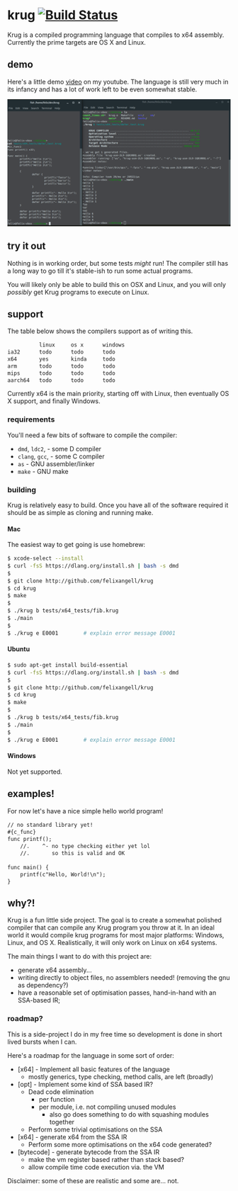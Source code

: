 # krug [![Build Status](https://travis-ci.org/felixangell/krug.svg?branch=master)](https://travis-ci.org/felixangell/krug)
Krug is a compiled programming language that compiles to x64 assembly. Currently
the prime targets are OS X and Linux.

## demo
Here's a little demo [video](https://www.youtube.com/watch?v=j3tRL-vkj8g) on my youtube. The language is
still very much in its infancy and has a lot of work left to be even somewhat stable.

![screenshot of a krug program](/krug_screenshot.png)

## try it out
Nothing is in working order, but some tests _might_ run! The compiler still has a long
way to go till it's stable-ish to run some actual programs.

You will likely only be able to build this on OSX and Linux, and you will only _possibly_
get Krug programs to execute on Linux.

## support
The table below shows the compilers support as of writing this.

              linux     os x      windows
    ia32      todo      todo      todo
    x64       yes       kinda     todo
    arm       todo      todo      todo
    mips      todo      todo      todo
    aarch64   todo      todo      todo

Currently x64 is the main priority, starting off with Linux, then
eventually OS X support, and finally Windows.

### requirements
You'll need a few bits of software to compile the compiler:

* `dmd`, `ldc2`, - some D compiler
* `clang`, `gcc`, - some C compiler
* `as` - GNU assembler/linker
* `make` - GNU make

### building
Krug is relatively easy to build. Once you have all of the software required
it should be as simple as cloning and running make.

#### Mac
The easiest way to get going is use homebrew:

```bash
$ xcode-select --install
$ curl -fsS https://dlang.org/install.sh | bash -s dmd
$
$ git clone http://github.com/felixangell/krug
$ cd krug
$ make
$
$ ./krug b tests/x64_tests/fib.krug
$ ./main
$
$ ./krug e E0001        # explain error message E0001
```

#### Ubuntu

```bash
$ sudo apt-get install build-essential
$ curl -fsS https://dlang.org/install.sh | bash -s dmd
$
$ git clone http://github.com/felixangell/krug
$ cd krug
$ make
$
$ ./krug b tests/x64_tests/fib.krug
$ ./main
$
$ ./krug e E0001        # explain error message E0001
```

#### Windows
Not yet supported.

## examples!
For now let's have a nice simple hello world program!

```krug
// no standard library yet!
#{c_func}
func printf();
    //.    ^- no type checking either yet lol
    //.       so this is valid and OK

func main() {
    printf(c"Hello, World!\n");
}
```

## why?!
Krug is a fun little side project. The goal is to create a somewhat polished compiler that 
can compile any Krug program you throw at it. In an ideal world it would compile krug programs 
for most major platforms: Windows, Linux, and OS X. Realistically, it will only work on Linux 
on x64 systems.

The main things I want to do with this project are:

* generate x64 assembly...
* writing directly to object files, no assemblers needed! (removing the gnu as dependency?)
* have a reasonable set of optimisation passes, hand-in-hand with an SSA-based IR;

### roadmap?
This is a side-project I do in my free time so development is done in short lived bursts when I can.

Here's a roadmap for the language in some sort of order:

* [x64] - Implement all basic features of the language
	* mostly generics, type checking, method calls, are left (broadly)
* [opt] - Implement some kind of SSA based IR?
	* Dead code elimination
		* per function
		* per module, i.e. not compiling unused modules
			- also go does something to do with squashing modules together
	* Perform some trivial optimisations on the SSA
* [x64] - generate x64 from the SSA IR
	* Perform some more optimisations on the x64 code generated?
* [bytecode] - generate bytecode from the SSA IR
	* make the vm register based rather than stack based?
	* allow compile time code execution via. the VM

Disclaimer: some of these are realistic and some are... not.